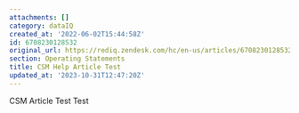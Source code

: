 ```yaml
---
attachments: []
category: dataIQ
created_at: '2022-06-02T15:44:58Z'
id: 6708230128532
original_url: https://rediq.zendesk.com/hc/en-us/articles/6708230128532-CSM-Help-Article-Test
section: Operating Statements
title: CSM Help Article Test
updated_at: '2023-10-31T12:47:20Z'
---
```


CSM Article Test Test